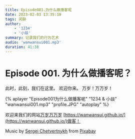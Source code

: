 ```yaml
---
title: Episode001.为什么做播客呢
date: 2023-02-03 13:35:10
tags: 闲聊
author: 
    - '1234'
    - '小燚'
summary: 记录我们的行为艺术
audio: 'wanwansui001.mp3'
duration: 41:38
---
```


# Episode 001. 为什么做播客呢？

此时，此刻，我们在这里。
欢迎你来。
万岁！万万岁！



{% aplayer "Episode001为什么做播客呢" "1234 & 小燚" "wanwansui001.mp3" "profile.JPG" "autoplay" %}


欢迎来我们的网站[万岁万万岁](https://wanwansui.github.io/) [https://wanwansui.github.io/](https://wanwansui.github.io/)做客！

Music by <a href="https://pixabay.com/zh/users/sergequadrado-24990007/?utm_source=link-attribution&amp;utm_medium=referral&amp;utm_campaign=music&amp;utm_content=13185">Sergei Chetvertnykh</a> from <a href="https://pixabay.com/music//?utm_source=link-attribution&amp;utm_medium=referral&amp;utm_campaign=music&amp;utm_content=13185">Pixabay</a>